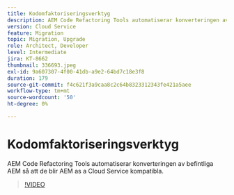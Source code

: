 ```yaml
---
title: Kodomfaktoriseringsverktyg
description: AEM Code Refactoring Tools automatiserar konverteringen av befintliga AEM så att de blir AEM as a Cloud Service kompatibla.
version: Cloud Service
feature: Migration
topic: Migration, Upgrade
role: Architect, Developer
level: Intermediate
jira: KT-8662
thumbnail: 336693.jpeg
exl-id: 9a607307-4f00-41db-a9e2-64bd7c18e3f8
duration: 179
source-git-commit: f4c621f3a9caa8c2c64b8323312343fe421a5aee
workflow-type: tm+mt
source-wordcount: '50'
ht-degree: 0%

---
```


# Kodomfaktoriseringsverktyg

AEM Code Refactoring Tools automatiserar konverteringen av befintliga AEM så att de blir AEM as a Cloud Service kompatibla.

>[!VIDEO](https://video.tv.adobe.com/v/336693?quality=12&learn=on)
